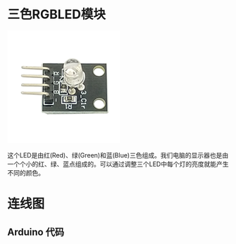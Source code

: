 # 三色RGBLED模块

![](/assets/RGBLED.png)

这个LED是由红\(Red\)、绿\(Green\)和蓝\(Blue\)三色组成。我们电脑的显示器也是由一个个小的红、绿、蓝点组成的。可以通过调整三个LED中每个灯的亮度就能产生不同的颜色。

# 连线图



## Arduino 代码



